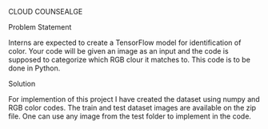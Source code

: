 CLOUD COUNSEALGE

Problem Statement

Interns are expected to create a TensorFlow model for identification of color. 
Your code will be given an image as an input and the code is supposed to categorize 
which RGB clour it matches to. This code is to be done in Python.

Solution


For implemention of this project I have created the dataset using numpy and RGB color codes. The train and test dataset images are available on the zip file. One can use any image from the test folder to implement in the code.
